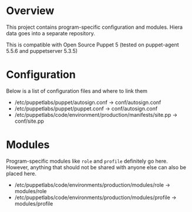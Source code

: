 # Overview
This project contains program-specific configuration and modules.  Hiera data goes into a separate repository.

This is compatible with Open Source Puppet 5 (tested on puppet-agent 5.5.6 and puppetserver 5.3.5)

# Configuration
Below is a list of configuration files and where to link them

* /etc/puppetlabs/puppet/autosign.conf                          -> conf/autosign.conf
* /etc/puppetlabs/puppet/puppet.conf                            -> conf/autosign.conf
* /etc/puppetlabs/code/environment/production/manifests/site.pp -> conf/site.pp

# Modules
Program-specific modules like `role` and `profile` definitely go here.  However, anything that should not be shared with anyone else can also be placed here.

* /etc/puppetlabs/code/environments/production/modules/role     -> modules/role
* /etc/puppetlabs/code/environments/production/modules/profile  -> modules/profile
